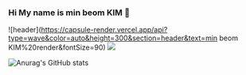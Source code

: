 ### Hi My name is min beom KIM  👋
![header](https://capsule-render.vercel.app/api?type=wave&color=auto&height=300&section=header&text=min beom KIM%20render&fontSize=90)
<a href="https://www.instagram.com/giant_minboom/" target="_blank"><img src="https://img.shields.io/badge/뱃지레이블-배경색?style=뱃지모양&logo=로고&logoColor=#E4405F"/></a>

![Anurag's GitHub stats](https://github-readme-stats.vercel.app/api?username=minbumKIM0501&show_icons=true&theme=radical)

<!--
**minbumKIM0501/minbumKIM0501** is a ✨ _special_ ✨ repository because its `README.md` (this file) appears on your GitHub profile.

Here are some ideas to get you started:

- 🔭 I’m currently working on ...
- 🌱 I’m currently learning ...
- 👯 I’m looking to collaborate on ...
- 🤔 I’m looking for help with ...
- 💬 Ask me about ...
- 📫 How to reach me: ...
- 😄 Pronouns: ...
- ⚡ Fun fact: ...
-->
